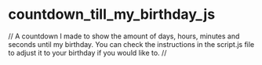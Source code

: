 # countdown_till_my_birthday_js
// A countdown I made to show the amount of days, hours, minutes and seconds until my birthday. You can check the instructions in the script.js file to adjust it to your birthday if you would like to.
//
